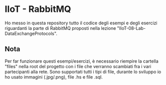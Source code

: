 # IIoT - RabbitMQ

Ho messo in questa repository tutto il codice
degli esempi e degli esercizi riguardanti la parte
di RabbitMQ proposti nella lezione
"IIoT-08-Lab-DataExchangeProtocols".

## Nota
Per far funzionare questi esempi/esercizi, è
necessario riempire la cartella "files" nella root
del progetto con i file che verranno scambiati fra
i vari partecipanti alla rete.
Sono supportati tutti i tipi di file, durante lo
sviluppo io ho usato immagini (.jpg/.png), file .hs e
file .sql.